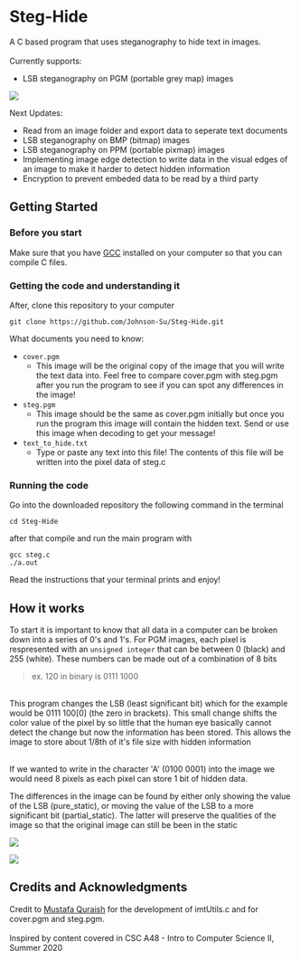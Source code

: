 # Steg-Hide
A C based program that uses steganography to hide text in images.</br></br>
Currently supports:
-  LSB steganography on PGM (portable grey map) images

![](https://user-images.githubusercontent.com/65415367/89935158-f649d080-dbce-11ea-92f3-3eada270a460.png)

Next Updates:
- Read from an image folder and export data to seperate text documents
- LSB steganography on BMP (bitmap) images
- LSB steganography on PPM (portable pixmap) images
- Implementing image edge detection to write data in the visual edges of an image to make it harder to detect hidden information
- Encryption to prevent embeded data to be read by a third party

## Getting Started

### Before you start
Make sure that you have [GCC](https://gcc.gnu.org/) installed on your computer so that you can compile C files.

### Getting the code and understanding it
After, clone this repository to your computer
```
git clone https://github.com/Johnson-Su/Steg-Hide.git
```
What documents you need to know:
- `cover.pgm`
  - This image will be the original copy of the image that you will write the text data into. Feel free to compare cover.pgm with steg.pgm after you run the program to see if you can spot any differences in the image!
- `steg.pgm`
  - This image should be the same as cover.pgm initially but once you run the program this image will contain the hidden text. Send or use this image when decoding to get your message!
- `text_to_hide.txt` 
  - Type or paste any text into this file! The contents of this file will be written into the pixel data of steg.c
  
### Running the code
Go into the downloaded repository the following command in the terminal
```
cd Steg-Hide
```
after that compile  and run the main program with
```
gcc steg.c
./a.out
```
Read the instructions that your terminal prints and enjoy!

## How it works
To start it is important to know that all data in a computer can be broken down into a series of 0's and 1's. For PGM images, each pixel is respresented with an `unsigned integer` that can be between 0 (black) and 255 (white). These numbers can be made out of a combination of 8 bits 
> ex. 120 in binary is 0111 1000
</br>
This program changes the LSB (least significant bit) which for the example would be 0111 100[0] (the zero in brackets). This small change shifts the color value of the pixel by so little that the human eye basically cannot detect the change but now the information has been stored. This allows the image to store about 1/8th of it's file size with hidden information</br></br>

If we wanted to write in the character 'A' (0100 0001) into the image we would need 8 pixels as each pixel can store 1 bit of hidden data.

The differences in the image can be found by either only showing the value of the LSB (pure_static), or moving the value of the LSB to a more significant bit (partial_static). The latter will preserve the qualities of the image so that the original image can still be been in the static

![](https://user-images.githubusercontent.com/65415367/89935191-06fa4680-dbcf-11ea-90fa-9dcb042567cb.png)

![](https://user-images.githubusercontent.com/65415367/89935193-08c40a00-dbcf-11ea-9b4d-34bf887e13d8.png)

## Credits and Acknowledgments
Credit to [Mustafa Quraish](https://github.com/mustafaquraish) for the development of imtUtils.c and for cover.pgm and steg.pgm.</br> </br>
Inspired by content covered in CSC A48 - Intro to Computer Science II, Summer 2020
